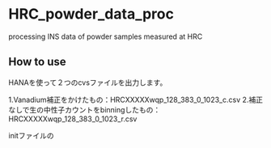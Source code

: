 # HRC_powder_data_proc
processing INS data of powder samples measured at HRC

## How to use
HANAを使って２つのcvsファイルを出力します。

1.Vanadium補正をかけたもの：HRCXXXXXwqp_128_383_0_1023_c.csv
2.補正なしで生の中性子カウントをbinningしたもの：HRCXXXXXwqp_128_383_0_1023_r.csv

initファイルの
